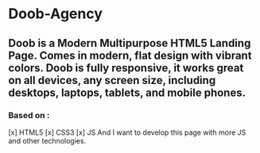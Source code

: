 # Doob-Agency
## Doob is a Modern Multipurpose HTML5 Landing Page. Comes in modern, flat design with vibrant colors. Doob is fully responsive, it works great on all devices, any screen size, including desktops, laptops, tablets, and mobile phones.
### Based on :
[x] HTML5
[x] CSS3
[x] JS
And I want to develop this page with more JS and other technologies.
